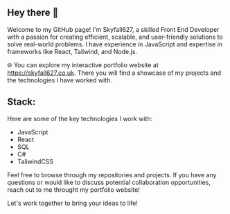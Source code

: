 ## Hey there 👋

Welcome to my GitHub page! I'm Skyfall627, a skilled Front End Developer with a passion for creating efficient, scalable, and user-friendly solutions to solve real-world problems. I have experience in JavaScript and expertise in frameworks like React, Tailwind, and Node.js.

🌐 You can explore my interactive portfolio website at https://skyfall627.co.uk. There you will find a showcase of my projects and the technologies I have worked with.

## Stack:

Here are some of the key technologies I work with:

- JavaScript
- React
- SQL
- C#
- TailwindCSS

Feel free to browse through my repositories and projects. 
If you have any questions or would like to discuss potential collaboration opportunities, reach out to me throught my portfolio website!

Let's work together to bring your ideas to life!
